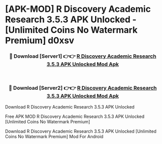 # [APK-MOD] R Discovery  Academic Research 3.5.3 APK Unlocked - [Unlimited Coins No Watermark Premium] d0xsv



<div align="center">
<h3>🔴 Download [Server1] 👉👉 <a href="https://momento.my/?title=R_Discovery__Academic_Research_3.5.3_APK_Unlocked">R Discovery  Academic Research 3.5.3 APK Unlocked Mod Apk</a></h3><br>

<h3>🔴 Download [Server2] 👉👉 <a href="https://momento.my/?title=R_Discovery__Academic_Research_3.5.3_APK_Unlocked">R Discovery  Academic Research 3.5.3 APK Unlocked Mod Apk</a></h3>
</div>



Download R Discovery  Academic Research 3.5.3 APK Unlocked 

Free APK MOD R Discovery  Academic Research 3.5.3 APK Unlocked [Unlimited Coins No Watermark Premium]

Download R Discovery  Academic Research 3.5.3 APK Unlocked [Unlimited Coins No Watermark Premium] Mod For Android
